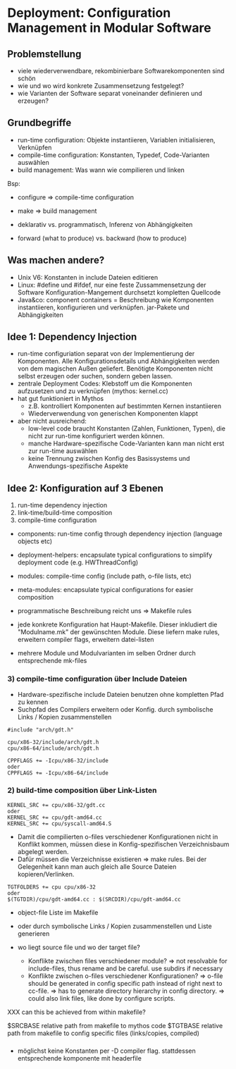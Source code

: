 # Deployment: Configuration Management in Modular Software

## Problemstellung
* viele wiederverwendbare, rekombinierbare Softwarekomponenten sind schön
* wie und wo wird konkrete Zusammensetzung festgelegt?
* wie Varianten der Software separat voneinander definieren und erzeugen?

## Grundbegriffe

* run-time configuration: Objekte instantiieren, Variablen initialisieren, Verknüpfen
* compile-time configuration: Konstanten, Typedef, Code-Varianten auswählen
* build management: Was wann wie compilieren und linken

Bsp:
* configure => compile-time configuration
* make => build management

* deklarativ vs. programmatisch, Inferenz von Abhängigkeiten
* forward (what to produce) vs. backward (how to produce)

## Was machen andere?

* Unix V6: Konstanten in include Dateien editieren
* Linux: #define und #ifdef, nur eine feste Zussammensetzung der Software Konfiguration-Mangement durchsetzt kompletten Quellcode
* Java&co: component containers = Beschreibung wie Komponenten instantiieren, konfigurieren und verknüpfen. jar-Pakete und Abhängigkeiten

## Idee 1: Dependency Injection

* run-time configuriation separat von der Implementierung der Komponenten. Alle Konfigurationsdetails und Abhängigkeiten werden von dem magischen Außen geliefert. Benötigte Komponenten nicht selbst erzeugen oder suchen, sondern geben lassen.
* zentrale Deployment Codes: Klebstoff um die Komponenten aufzusetzen und zu verknüpfen (mythos: kernel.cc)
* hat gut funktioniert in Mythos
  * z.B. kontrolliert Komponenten auf bestimmten Kernen instantiieren
  * Wiederverwendung von generischen Komponenten klappt
* aber nicht ausreichend:
  * low-level code braucht Konstanten (Zahlen, Funktionen, Typen), die nicht zur run-time konfiguriert werden können.
  * manche Hardware-spezifische Code-Varianten kann man nicht erst zur run-time auswählen
  * keine Trennung zwischen Konfig des Basissystems und Anwendungs-spezifische Aspekte

## Idee 2: Konfiguration auf 3 Ebenen

1) run-time dependency injection
2) link-time/build-time composition
3) compile-time configuration

* components: run-time config through dependency injection (language objects etc)
* deployment-helpers: encapsulate typical configurations to simplify deployment code (e.g. HWThreadConfig)
* modules: compile-time config (include path, o-file lists, etc)
* meta-modules: encapsulate typical configurations for easier composition

* programmatische Beschreibung reicht uns => Makefile rules
* jede konkrete Konfiguration hat Haupt-Makefile. Dieser inkludiert die "Modulname.mk" der gewünschten Module. Diese liefern make rules, erweitern compiler flags, erweitern datei-listen
* mehrere Module und Modulvarianten im selben Ordner durch entsprechende mk-files

### 3) compile-time configuration über Include Dateien

* Hardware-spezifische include Dateien benutzen ohne kompletten Pfad zu kennen
* Suchpfad des Compilers erweitern oder Konfig. durch symbolische Links / Kopien zusammenstellen

~~~
#include "arch/gdt.h"

cpu/x86-32/include/arch/gdt.h
cpu/x86-64/include/arch/gdt.h

CPPFLAGS += -Icpu/x86-32/include
oder 
CPPFLAGS += -Icpu/x86-64/include
~~~

### 2) build-time composition über Link-Listen

~~~
KERNEL_SRC += cpu/x86-32/gdt.cc
oder
KERNEL_SRC += cpu/gdt-amd64.cc
KERNEL_SRC += cpu/syscall-amd64.S
~~~

* Damit die compilierten o-files verschiedener Konfigurationen nicht in Konflikt kommen, müssen diese in Konfig-spezifischen Verzeichnisbaum abgelegt werden. 
* Dafür müssen die Verzeichnisse existieren => make rules. Bei der Gelegenheit kann man auch gleich alle Source Dateien kopieren/Verlinken.

~~~
TGTFOLDERS += cpu cpu/x86-32
oder
$(TGTDIR)/cpu/gdt-amd64.cc : $(SRCDIR)/cpu/gdt-amd64.cc 
~~~


* object-file Liste im Makefile
* oder durch symbolische Links / Kopien zusammenstellen und Liste generieren

* wo liegt source file und wo der target file?
  * Konflikte zwischen files verschiedener module? => not resolvable for include-files, thus rename and be careful. use subdirs if necessary
  * Konflikte zwischen o-files verschiedener Konfigurationen? => o-file should be generated in config specific path instead of right next to cc-file. => has to generate directory hierarchy in config directory. => could also link files, like done by configure scripts.

XXX can this be achieved from within makefile?

$SRCBASE relative path from makefile to mythos code
$TGTBASE relative path from makefile to config specific files (links/copies, compiled)




###



* möglichst keine Konstanten per -D compiler flag. stattdessen entsprechende komponente mit headerfile
